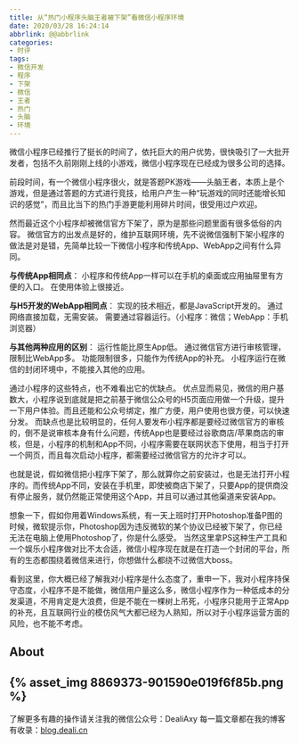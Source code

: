 ```yaml
---
title: 从“热门小程序头脑王者被下架”看微信小程序环境
date: 2020/03/28 16:24:14
abbrlink: @@abbrlink
categories:
- 时评
tags:
- 微信开发
- 程序
- 下架
- 微信
- 王者
- 热门
- 头脑
- 环境
---
```

微信小程序已经推行了挺长的时间了，依托巨大的用户优势，很快吸引了一大批开发者，包括不久前刚刚上线的小游戏，微信小程序现在已经成为很多公司的选择。

前段时间，有一个微信小程序很火，就是答题PK游戏——头脑王者，本质上是个游戏，但是通过答题的方式进行竞技，给用户产生一种“玩游戏的同时还能增长知识的感觉”，而且比当下的热门手游更能利用碎片时间，很受用过户欢迎。

然而最近这个小程序却被微信官方下架了，原为是那些问题里面有很多低俗的内容。
微信官方的出发点是好的，维护互联网环境，先不说微信强制下架小程序的做法是对是错，先简单比较一下微信小程序和传统App、WebApp之间有什么异同。

**与传统App相同点**：
小程序和传统App一样可以在手机的桌面或应用抽屉里有方便的入口。
在使用体验上很接近。

**与H5开发的WebApp相同点**：
实现的技术相近，都是JavaScript开发的。
通过网络直接加载，无需安装。
需要通过容器运行。（小程序：微信；WebApp：手机浏览器）

**与其他两种应用的区别**：
运行性能比原生App低。
通过微信官方进行审核管理，限制比WebApp多。
功能限制很多，只能作为传统App的补充。
小程序运行在微信的封闭环境中，不能接入其他的应用。

通过小程序的这些特点，也不难看出它的优缺点。
优点显而易见，微信的用户基数大，小程序说到底就是把之前基于微信公众号的H5页面应用做一个升级，提升一下用户体验。而且还能和公众号绑定，推广方便，用户使用也很方便，可以快速分发。
而缺点也是比较明显的，任何人要发布小程序都是要经过微信官方的审核的，倒不是说审核本身有什么问题，传统App也是要经过谷歌商店/苹果商店的审核，但是，小程序的机制和App不同，小程序需要在联网状态下使用，相当于打开一个网页，而且每次启动小程序，都需要经过微信官方的允许才可以。

也就是说，假如微信把小程序下架了，那么就算你之前安装过，也是无法打开小程序的。而传统App不同，安装在手机里，即使被商店下架了，只要App的提供商没有停止服务，就仍然能正常使用这个App，并且可以通过其他渠道来安装App。

想象一下，假如你用着Windows系统，有一天上班时打开Photoshop准备P图的时候，微软提示你，Photoshop因为违反微软的某个协议已经被下架了，你已经无法在电脑上使用Photoshop了，你是什么感受。
当然这里拿PS这种生产工具和一个娱乐小程序做对比不太合适，微信小程序现在就是在打造一个封闭的平台，所有的生态都围绕着微信来进行，你想做什么都绕不过微信大boss。

看到这里，你大概已经了解我对小程序是什么态度了，重申一下，我对小程序持保守态度，小程序不是不能做，微信用户量这么多，微信小程序作为一种低成本的分发渠道，不用肯定是大浪费，但是不能在一棵树上吊死，小程序只能用于正常App的补充，且互联网行业的模仿风气大都已经为人熟知，所以对于小程序运营方面的风险，也不能不考虑。


## About
{% asset_img 8869373-901590e019f6f85b.png %}
---------------
了解更多有趣的操作请关注我的微信公众号：DealiAxy
每一篇文章都在我的博客有收录：[blog.deali.cn](http://blog.deali.cn)
